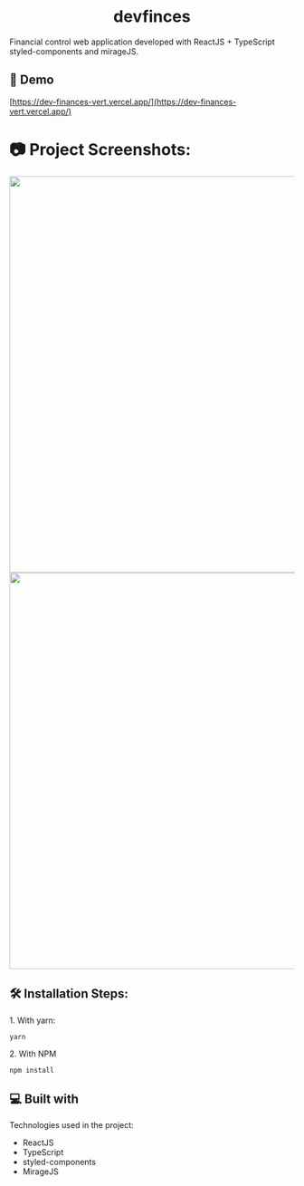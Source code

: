 <h1 align="center" id="title">devfinces</h1>

<p id="description">Financial control web application developed with ReactJS + TypeScript styled-components and mirageJS.</p>

<h2>🚀 Demo</h2>

[https://dev-finances-vert.vercel.app/](https://dev-finances-vert.vercel.app/)

<h1>📷 Project Screenshots:</h1>
<div align="center">
  <img src="https://user-images.githubusercontent.com/103507450/182027205-d3340c63-6d64-49bf-a794-3986e42d0fbf.png" width= "700px" />
  <img src="https://user-images.githubusercontent.com/103507450/182027320-9ecf95f8-3909-49a6-99f8-17edc24a751d.png" width= "700px" />
</div>

<h2>🛠️ Installation Steps:</h2>

<p>1. With yarn:</p>

```
yarn
```

<p>2. With NPM</p>

```
npm install
```

  
  
<h2>💻 Built with</h2>

Technologies used in the project:

*   ReactJS
*   TypeScript
*   styled-components
*   MirageJS
